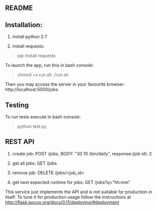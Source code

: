 README
------

Installation:
------------
1. install python 2.7

2. install requests:

> pip install requests


To launch the app, run this in bash console:

> chmod +x run.sh
> ./run.sh

Then you may access the server in your favourite browser:
http://localhost:5000/jobs

Testing
-------
To run tests execute in bash console:
> python test.py

REST API
--------

1. create job: POST /jobs, BODY: "30 10 /bin/daily", response:(job id): 2

2. get all jobs: GET /jobs

3. remove job: DELETE /jobs/<job_id>

4. get next expected runtime for jobs: GET /jobs?q="hh:mm"

This service just implements the API and is not suitable for production in itself.
To tune it for production usage follow the instructions at http://flask.pocoo.org/docs/0.11/deploying/#deployment